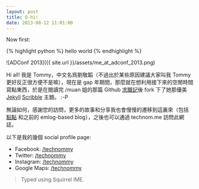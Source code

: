 ```yaml
---
layout: post
title: O-hi!
date: 2013-08-12 11:01:00
---
```


Now first: 

{% highlight python %}
hello world
{% endhighlight %}

![ADConf 2013]({{ site.url }}/assets/me_at_adconf_2013.png)

Hi all! 我是 Tommy，中文名爲劉敬韜（不過出於某些原因建議大家叫我 Tommy 更好反正很方便不是嘛），現在是 gap 年期間，那麼就在想利用接下來的空閒時間寫點東西，於是在閱讀完 /muan 姐的那篇 Github [求職記](http://muan.co/2013/07/24/github-hiring-story)後 fork 下了她那優美 [Jekyll](http://jekyllrb.com/) [Scribble](http://scribble.muan.co/2013/05/06/scribble-the-jekyll-theme/) 主題。 :-P

無論如何，感謝您的訪問，更多的故事和分享我也會慢慢的遷移到這裏來（包括 <a href="http://technologierblog.com" target="_blank">點點</a> 和之前的 emlog-based blog），之後也可以通過 technom.me 訪問此網誌。

以下是我的幾個 social profile page:

* Facebook: [/technommy](https://facebook.com/technommy)
* Twitter: [/technommy](https://twitter.com/technommy)
* Instagram: [/technommy](http://instagram.com/technommy)
* Google Maps: [/technommy](https://www.google.com/maps/views/profile/113409525993427692733?gl=us&hl=en-us)

> Typed using Squirrel IME.
